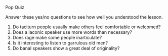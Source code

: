 Pop Quiz

Answer these yes/no questions to see how well you understood the lesson.
1. Do taciturn people usually make others feel comfortable or welcomed?
2. Does a laconic speaker use more words than necessary?
3. Does rage make some people inarticulate?
4. Is it interesting to listen to garrulous old men?
5. Do banal speakers show a great deal of originality?





